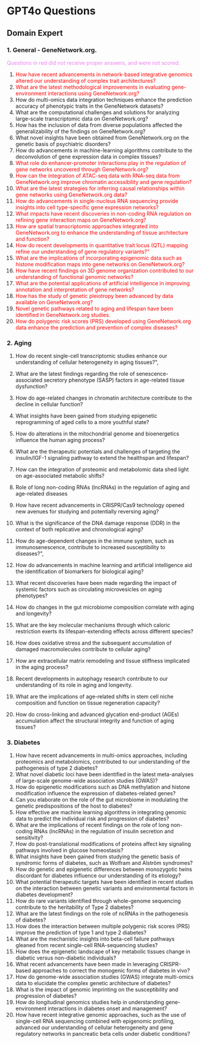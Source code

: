 # GPT4o Questions

## Domain Expert

### 1. General - GeneNetwork.org. 
<span style="color:violet">Questions in red did not receive proper answers, and were not scored.</span>

1. <span style="color:red">How have recent advancements in network-based integrative genomics altered our understanding of complex trait architectures?
2. <span style="color:red">What are the latest methodological improvements in evaluating gene-environment interactions using GeneNetwork.org?
3. How do multi-omics data integration techniques enhance the prediction accuracy of phenotypic traits in the GeneNetwork datasets?
4. What are the computational challenges and solutions for analyzing large-scale transcriptomic data on GeneNetwork.org?
5. How has the inclusion of data from diverse populations affected the generalizability of the findings on GeneNetwork.org?
6. What novel insights have been obtained from GeneNetwork.org on the genetic basis of psychiatric disorders?
7. How do advancements in machine-learning algorithms contribute to the deconvolution of gene expression data in complex tissues?
8. <span style="color:red">What role do enhancer-promoter interactions play in the regulation of gene networks uncovered through GeneNetwork.org?
9. <span style="color:red">How can the integration of ATAC-seq data with RNA-seq data from GeneNetwork.org improve chromatin accessibility and gene regulation?
1. <span style="color:red">What are the latest strategies for inferring causal relationships within gene networks using GeneNetwork.org data?
1. <span style="color:red">How do advancements in single-nucleus RNA sequencing provide insights into cell type-specific gene expression networks?
1. <span style="color:red">What impacts have recent discoveries in non-coding RNA regulation on refining gene interaction maps on GeneNetwork.org?
1. <span style="color:red">How are spatial transcriptomic approaches integrated into GeneNetwork.org to enhance the understanding of tissue architecture and function?
1. <span style="color:red">How do recent developments in quantitative trait locus (QTL) mapping refine our understanding of gene regulatory variants?"
1. <span style="color:red">What are the implications of incorporating epigenomic data such as histone modification maps into gene networks on GeneNetwork.org?
1. <span style="color:red">How have recent findings on 3D genome organization contributed to our understanding of functional genomic networks?
17. <span style="color:red">What are the potential applications of artificial intelligence in improving annotation and interpretation of gene networks?
18. <span style="color:red">How has the study of genetic pleiotropy been advanced by data available on GeneNetwork.org?
19. <span style="color:red">Novel genetic pathways related to aging and lifespan have been identified in GeneNetwork.org studies.
20. <span style="color:red">How do polygenic risk scores (PRS) developed using GeneNetwork.org data enhance the prediction and prevention of complex diseases?

### 2. Aging

1. How do recent single-cell transcriptomic studies enhance our understanding of cellular heterogeneity in aging tissues?",

2. What are the latest findings regarding the role of senescence-associated secretory phenotype (SASP) factors in age-related tissue dysfunction?

3. How do age-related changes in chromatin architecture contribute to the decline in cellular function?

4. What insights have been gained from studying epigenetic reprogramming of aged cells to a more youthful state?

5. How do alterations in the mitochondrial genome and bioenergetics influence the human aging process?

6. What are the therapeutic potentials and challenges of targeting the insulin/IGF-1 signaling pathway to extend the healthspan and lifespan?

7. How can the integration of proteomic and metabolomic data shed light on age-associated metabolic shifts?

8. Role of long non-coding RNAs (lncRNAs) in the regulation of aging and age-related diseases

9. How have recent advancements in CRISPR/Cas9 technology opened new avenues for studying and potentially reversing aging?

10. What is the significance of the DNA damage response (DDR) in the context of both replicative and chronological aging?

11. How do age-dependent changes in the immune system, such as immunosenescence, contribute to increased susceptibility to diseases?",

12. How do advancements in machine learning and artificial intelligence aid the identification of biomarkers for biological aging?

13. What recent discoveries have been made regarding the impact of systemic factors such as circulating microvesicles on aging phenotypes?

14. How do changes in the gut microbiome composition correlate with aging and longevity?

15. What are the key molecular mechanisms through which caloric restriction exerts its lifespan-extending effects across different species?

16. How does oxidative stress and the subsequent accumulation of damaged macromolecules contribute to cellular aging?

17. How are extracellular matrix remodeling and tissue stiffness implicated in the aging process?

18. Recent developments in autophagy research contribute to our understanding of its role in aging and longevity.

19. What are the implications of age-related shifts in stem cell niche composition and function on tissue regeneration capacity?

20. How do cross-linking and advanced glycation end-product (AGEs) accumulation affect the structural integrity and function of aging tissues?

### 3. Diabetes

1. How have recent advancements in multi-omics approaches, including proteomics and metabolomics, contributed to our understanding of the pathogenesis of type 2 diabetes?
2. What novel diabetic loci have been identified in the latest meta-analyses of large-scale genome-wide association studies (GWAS)?
3. How do epigenetic modifications such as DNA methylation and histone modification influence the expression of diabetes-related genes?
4. Can you elaborate on the role of the gut microbiome in modulating the genetic predispositions of the host to diabetes?
5. How effective are machine learning algorithms in integrating genomic data to predict the individual risk and progression of diabetes?
6. What are the implications of recent findings on the role of long non-coding RNAs (lncRNAs) in the regulation of insulin secretion and sensitivity?
7. How do post-translational modifications of proteins affect key signaling pathways involved in glucose homeostasis?
8. What insights have been gained from studying the genetic basis of syndromic forms of diabetes, such as Wolfram and Alström syndromes?
9. How do genetic and epigenetic differences between monozygotic twins discordant for diabetes influence our understanding of its etiology?
10. What potential therapeutic targets have been identified in recent studies on the interaction between genetic variants and environmental factors in diabetes development?
11. How do rare variants identified through whole-genome sequencing contribute to the heritability of Type 2 diabetes?
12. What are the latest findings on the role of ncRNAs in the pathogenesis of diabetes?
13. How does the interaction between multiple polygenic risk scores (PRS) improve the prediction of type 1 and type 2 diabetes?
14. What are the mechanistic insights into beta-cell failure pathways gleaned from recent single-cell RNA-sequencing studies?
15. How does the epigenetic landscape of key metabolic tissues change in diabetic versus non-diabetic individuals?
16. What recent advancements have been made in leveraging CRISPR-based approaches to correct the monogenic forms of diabetes in vivo?
17. How do genome-wide association studies (GWAS) integrate multi-omics data to elucidate the complex genetic architecture of diabetes?
18. What is the impact of genomic imprinting on the susceptibility and progression of diabetes?
19. How do longitudinal genomics studies help in understanding gene-environment interactions in diabetes onset and management?
20. How have recent integrative genomic approaches, such as the use of single-cell RNA sequencing combined with epigenomic profiling, advanced our understanding of cellular heterogeneity and gene regulatory networks in pancreatic beta cells under diabetic conditions?